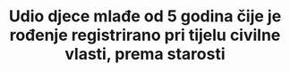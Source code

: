 ---
title: >-
  Udio djece mlađe od 5 godina čije je rođenje registrirano pri tijelu civilne vlasti, prema starosti
permalink: /16-9-1/
sdg_goal: 16
layout: indicator
indicator: 16.9.1
indicator_variable: pct_regbirth
graph: longitudinal
graph_type_description: Line  graph
graph_status_notes: Posted
variable_description: null
variable_notes: null
un_designated_tier: '1'
un_custodial_agency: 'UNSD,  UNICEF  (Partnering  Agencies:UNFPA,  DESA  Population  Division)'
target_id: '16.9'
has_metadata: true
goal_meta_link: 'http://unstats.un.org/sdgs/files/metadata-compilation/Metadata-Goal-16.pdf'
goal_meta_link_page: 31
indicator_name: >-
  Udio djece mlađe od 5 godina čije je rođenje registrirano pri tijelu civilne vlasti, prema starosti
target: 'Do 2030. omogućiti pravni identitet za sve, uključujući i registraciju rođenih.'
source_title: null
source_notes: null
published: true
actual_indicator_available: Percent  of  US  births  registered  in  all  50  states  and  the  District  of  Columbia
us_method_of_computation: >-
  Estimated  percent  of  births  registered  by  all  50  states  and  the  District  of  Columbia.
rationale_interpretation: >-
  UNICEF: Registracija djece pri rođenju je prvi korak u osiguravanju njihovog priznavanja pred zakonom, zaštiti njihovih prava i osiguravanju da kršenje bilo kojeg od ovih prava ne prođe neopaženo. Djeci bez službenih osobnih dokumenata može biti odbijena zdravstvena skrb ili obrazovanje. Kasnije u životu, nedostatak takvih dokumenata može značiti da dijete može sklopiti brak, ući na tržište rada ili biti regrutiran u oružane snage prije minimalne zakonske dobi. U odrasloj dobi, rodni list može biti zatražen kod prijave za socijalnu pomoć ili dobivanje posla u javnom sektoru, kod kupnje ili dokazivanja prava nasljeđivanja imovine, kod glasanja ili dobivanja putovnice. @@ Iz cilja 16 TST radne skupine: Članak 7. Konvencije o pravima djeteta (CRC) određuje da sva djeca moraju biti upisana u matične knjige odmah nakon rođenja, kao i da im se od rođenja mora jamčiti pravo na ime i  stjecanje državljanstvo. Članak 8. CRC-a dalje određuje da, gdje je dijete nelegalno lišeno nekih ili svih elemenata njegovog ili njezinog identiteta, državna tijela će osigurati odgovarajuću pomoć i zaštitu, s ciljem brzog uspostavljanja njegovog ili njezinog identiteta. Stoga se ovaj indikator izračunava za svu djecu, koja se definiraju kao osobe mlađe od 18 godina. @@ Tamo gdje rođenje djece nije registrirano, djeca mogu biti u nemogućnosti dobiti rodni list što može rezultirati odbijanjem pristupa javnim uslugama, uključujući obrazovanje, zdravstvene i socijalne usluge, unatoč obaveza država da poštuju ljudska prava prema kojima bi sve navedeno trebale osigurati svima, bez diskriminacije. Nedostatak registracije može također rezultirati i ranim sklapanjem braka ili ranim ulaskom na tržište rada, prije nego je dijete napunilo minimalnu zakonsku dob. Registracija djece pri rođenju je prvi korak u osiguravanju njihovog priznavanja pred zakonom, zaštiti njihovih prava i osiguravanju da kršenje ovih prava ne prođe neopaženo.
actual_indicator_available_description: >-
  Percent  of  annual  births  occurring  in  the  United  states  to  residents  and  non-residents  registered  by  a  vital  statistics  jurisdiction
periodicity: Annual
time_period: 2007-2015
date_of_national_source_publication: 'September,  2016'
scheduled_update_by_national_source: 'September,  2017'
source_agency_staff_name: >-
  Reproductive  Health  Statistics,  Division  of  Vital  Statistics,  National  Center  for  Health  Statistics
source_agency_staff_email: ambranum@cdc.gov
source_agency_survey_dataset: National  Center  for  Health  Statistics/Final  natality  data
source_url: 'http://www.cdc.gov/nchs/data_access/vitalstatsonline.htm'
comments_and_limitations: >-
  Births  are  registered  by  state  vital  registration  systems.  Reported  births  are  based  on  100%  of  all  birth  certificates  registered  in  all  states  and  the  District  of  Columbia.  It  is  estimated  that  more  than  99  percent  of  births  occurring  in  the  US  are  registered  based  on  previous  results  of  a  national  test  of  birth-registration  completneness  according  to  place  of  delivery  and  race.
graph_title: Percent  of  US  births  registered  in  all  50  states  and  the  District  of  Columbia  

indicator_definition: >-
  UNICEF: Ovaj indikator daje udio djece mlađe od pet godina čija su rođenja prijavljena kao registrirana kod relevantnih nacionalnih tijela vlasti. Računa se dijeljenjem broja djece mlađe od pet godina čija su rođenja prijavljena kao registrirana kod relevantnih nacionalnih tijela vlasti i ukupnog broja djece mlađe od pet godina u stanovništvu. Iz cilja 16 TST radne grupe: Indikator se računa kao broj djece čija su rođenja registrirana kod tijela vlasti podijeljen s ukupnim brojem djece. Iz UNFPA: Postotak rođenja koja su registrirana unutar određenog perioda nakon rođenja (jedan mjesec, jedna godina, pet godina starosti) u civilnim registrima i sustavu vitalne statistike ili u istraživanjima o kućanstvima.
method_of_computation: >-
  From  UNFPA:  Number  of  births  registered  within  a  given  period  of  time  after  birth  (a  month,  a  year,  0-4  years)  in  a  given  calendar  year  /  Total  number  of  births  in  a  given  calendar  year  Method  of  measurement:  data  should  be  available  and  could  be  obtained  from  civil  registration  and  vital  statistics  systems.  Civil  registration  administrative  data  could  be  linked  to  estimates  of  the  expected  number  of  newborns.  In  countries  with  deficient  CRVS  systems,  data  is  collected  via  household  surveys  (DHS  and  MICS).  Questions  are  asked  about  registration  status  of  children  born  in  the  five  years  preceding  the  data  of  the  survey.  The  numerator  of  this  indicator  includes  children  whose  birth  certificate  was  seen  by  the  interviewer  or  whose  mother  or  care-taker  says  the  birth  has  been  registered.  Data  are  also  often  presented  for  other  age  groups  such  as  infants  or  children  under  5  years  of  age.  Method  of  estimation:  currently  UNICEF  produces  and  publish  estimates  of  birth  registration  for  children  under  five  using  both  CRVS  and  household  surveys  data.  Alternative  data  sources  to  be  considered  are  the  United  Nations  Demographic  Yearbook  and  the  World  Population  Prospects  produced  by  UNPD-DESA.  A  new  methodology  and  set  of  procedures  need  to  be  put  in  place  to  produce  the  desired  estimate  of  birth  registration  for  under  one  year  of  age  (see  justifications  below).
---